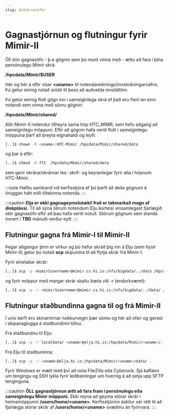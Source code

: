 ```yaml
---
slug: datatransfer
---
```

# Gagnastjórnun og flutningur fyrir Mimir-II 

Öll stór gagnasöfn - þ.e gögnin sem þú munt vinna með - ættu að fara í þína persónulegu Mimir skrá:

**/hpcdata/Mimir/$USER** 

Hér og hér á eftir vísar **<uname\>** til notendareiknings/innskráningarnafns. Þú getur einnig notað `$USER` til þess að auðvelda innsláttinn. 

Þú getur einnig flutt gögn inn i sameiginlega skrá ef það eru fleiri en einn notandi sem vinna með sömu gögnin:

**/hpcdata/Mimir/shared/**

Allir Mimir-II notendur tilheyra sama hóp HTC_MIMR, sem hefu aðgang að sameiginlegu möppuni. 
Eftir að gögnin hafa verið flutt í sameiginlegu möppuna þarf að breyta eignahaldi og leyfi:

```bash
[..]$ chown -R <uname>:HTC-Mimir /hpcdata/Mimir/shared/data
```
og þar á eftir:

```bash
[..]$ chmod -R 771  /hpcdata/Mimir/shared/data
```

sem gerir skrána/skrárnar les- skrif- og keyranlegar fyrir alla í hópnum HTC-Mimir.

:::note
Hafðu samband við kerfisstjóra ef þú þarft að deila gögnum á öruggan hátt milli tiltekinna notenda.
:::

:::caution
**Elja er ekki gagnageymslutæki! Það er takmarkað magn af diskplássi.**
Til að sýna öðrum notendum Elju kurteisi vinsamlegast fjarlægið stór gagnasöfn eftir að þau hafa verið notuð. Stórum gögnum sem standa ósnert í **TBD** mánuði verður eytt. 
:::

## Flutningur gagna frá Mimir-I til Mimir-II

Þegar aðgangur þinn er virkur og þú hefur skráð þíg inn á Elju (sem hýsir Mimir-II) getur þú notað **scp** skipunina til að flytja skrár frá Mimir-I.

Fyrir einstakar skrár:

```bash
[..]$ scp -p <mimir1username>@mimir.cs.hi.is:/nfs/bigdata/../data /hpcdata/Mimir/<uname>/.
```
og fyrir möppur með margar skrár skaltu bæta við -r (endurkvæmt):

```bash
[..]$ scp -p -r <mimir1username>@mimir.cs.hi.is:/nfs/bigdata/../data/ /hpcdata/Mimir/<uname>/.
```

## Flutningur staðbundinna gagna til og frá Mimir-II

Í unix kerfi eru skinarnirnar nokkurvegin þær sömu og hér að ofan og gerast í skipanaglugga á staðbundinni tölvu.

Frá staðbundnu til Elju:

```bash
[..]$ scp -p -r localdata/ <uname>@elja.hi.is:/hpcdata/Mimir/<uname>/.
```

Frá Elju til staðbuninna:

```bash
[..]$ scp -p -r <uname>@elja.hi.is:/hpcdata/Mimir/<uname>/data/ .
```

Fyrir Windows er mælt með því að nota FileZilla eða Cyberuck.
Sjá kaflann um tengingu og SSH lykla fyrir leiðbeiningar um hvernig á að setja upp SFTP tenginguna.

:::caution
**ÖLL gagnastjórnun ætti að fara fram í persónulegu eða sameiginlegu Mimir möppuni.**
Ekki reyna að geyma stórar skrár í heimamöppunni **/users/home/<uname\>**.
Kerfisstjórinn áskilur sér rétt til að fjarlægja stórar skrár af **/users/home/<uname\>** svæðinu án fyrirvara.
:::